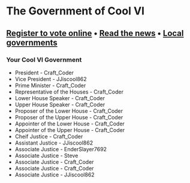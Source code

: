 # The Government of Cool VI
## [Register to vote online](https://vote.coolvi.net)  •  [Read the news](news.coolvi.net/local)  •  [Local governments](local.coolvi.net)
### Your Cool VI Government
* President - Craft_Coder
* Vice President - JJiscool862
* Prime Minister - Craft_Coder
* Representative of the Houses - Craft_Coder
* Lower House Speaker - Craft_Coder
* Upper House Speaker - Craft_Coder
* Proposer of the Lower House - Craft_Coder
* Proposer of the Upper House - Craft_Coder
* Appointer of the Lower House - Craft_Coder
* Appointer of the Upper House - Craft_Coder
* Cheif Justice - Craft_Coder
* Assistant Justice - JJiscool862
* Associate Justice - EnderSlayer7692
* Associate Justice - Steve
* Associate Justice - Craft_Coder
* Associate Justice - Craft_Coder
* Associate Justice - JJiscool862
